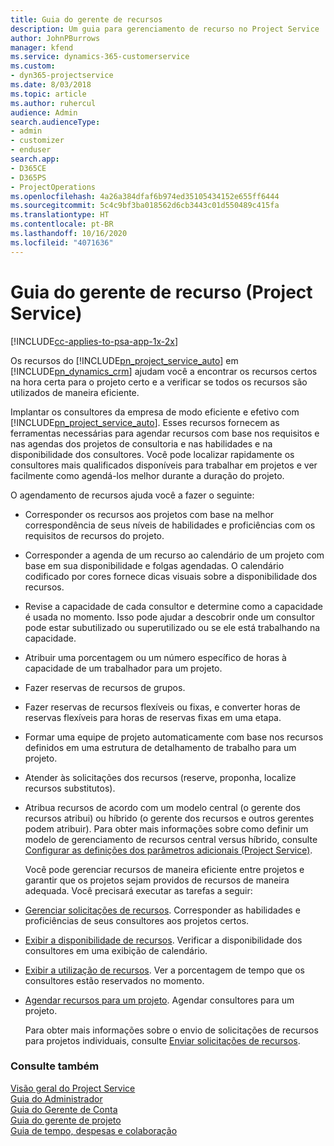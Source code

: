 ```yaml
---
title: Guia do gerente de recursos
description: Um guia para gerenciamento de recurso no Project Service
author: JohnPBurrows
manager: kfend
ms.service: dynamics-365-customerservice
ms.custom:
- dyn365-projectservice
ms.date: 8/03/2018
ms.topic: article
ms.author: ruhercul
audience: Admin
search.audienceType:
- admin
- customizer
- enduser
search.app:
- D365CE
- D365PS
- ProjectOperations
ms.openlocfilehash: 4a26a384dfaf6b974ed35105434152e655ff6444
ms.sourcegitcommit: 5c4c9bf3ba018562d6cb3443c01d550489c415fa
ms.translationtype: HT
ms.contentlocale: pt-BR
ms.lasthandoff: 10/16/2020
ms.locfileid: "4071636"
---
```

# <a name="resource-manager-guide-project-service"></a>Guia do gerente de recurso (Project Service)

[!INCLUDE[cc-applies-to-psa-app-1x-2x](../includes/cc-applies-to-psa-app-1x-2x.md)]

Os recursos do [!INCLUDE[pn_project_service_auto](../includes/pn-project-service-auto.md)] em [!INCLUDE[pn_dynamics_crm](../includes/pn-dynamics-crm.md)] ajudam você a encontrar os recursos certos na hora certa para o projeto certo e a verificar se todos os recursos são utilizados de maneira eficiente.  
  
 Implantar os consultores da empresa de modo eficiente e efetivo com [!INCLUDE[pn_project_service_auto](../includes/pn-project-service-auto.md)]. Esses recursos fornecem as ferramentas necessárias para agendar recursos com base nos requisitos e nas agendas dos projetos de consultoria e nas habilidades e na disponibilidade dos consultores. Você pode localizar rapidamente os consultores mais qualificados disponíveis para trabalhar em projetos e ver facilmente como agendá-los melhor durante a duração do projeto.  
  
 O agendamento de recursos ajuda você a fazer o seguinte:  
  
- Corresponder os recursos aos projetos com base na melhor correspondência de seus níveis de habilidades e proficiências com os requisitos de recursos do projeto.  
  
- Corresponder a agenda de um recurso ao calendário de um projeto com base em sua disponibilidade e folgas agendadas. O calendário codificado por cores fornece dicas visuais sobre a disponibilidade dos recursos.  
  
- Revise a capacidade de cada consultor e determine como a capacidade é usada no momento. Isso pode ajudar a descobrir onde um consultor pode estar subutilizado ou superutilizado ou se ele está trabalhando na capacidade.  
  
- Atribuir uma porcentagem ou um número específico de horas à capacidade de um trabalhador para um projeto.  
  
- Fazer reservas de recursos de grupos.  
  
- Fazer reservas de recursos flexíveis ou fixas, e converter horas de reservas flexíveis para horas de reservas fixas em uma etapa.  
  
- Formar uma equipe de projeto automaticamente com base nos recursos definidos em uma estrutura de detalhamento de trabalho para um projeto.  
  
- Atender às solicitações dos recursos (reserve, proponha, localize recursos substitutos).  
  
- Atribua recursos de acordo com um modelo central (o gerente dos recursos atribui) ou híbrido (o gerente dos recursos e outros gerentes podem atribuir). Para obter mais informações sobre como definir um modelo de gerenciamento de recursos central versus híbrido, consulte [Configurar as definições dos parâmetros adicionais (Project Service)](../psa/configure-additional-parameters-settings.md).  
  
  Você pode gerenciar recursos de maneira eficiente entre projetos e garantir que os projetos sejam providos de recursos de maneira adequada. Você precisará executar as tarefas a seguir:  
  
- [Gerenciar solicitações de recursos](../psa/manage-resource-requests.md). Corresponder as habilidades e proficiências de seus consultores aos projetos certos.  
  
- [Exibir a disponibilidade de recursos](../psa/view-resource-availability.md). Verificar a disponibilidade dos consultores em uma exibição de calendário.  
  
- [Exibir a utilização de recursos](../psa/view-resource-utilization.md). Ver a porcentagem de tempo que os consultores estão reservados no momento.  
  
- [Agendar recursos para um projeto](../psa/schedule-resources-project.md). Agendar consultores para um projeto.  
  
  Para obter mais informações sobre o envio de solicitações de recursos para projetos individuais, consulte [Enviar solicitações de recursos](../psa/submit-resource-requests.md).  
  
### <a name="see-also"></a>Consulte também  
 [Visão geral do Project Service](../psa/overview.md)   
 [Guia do Administrador](../psa/admin-guide.md)   
 [Guia do Gerente de Conta](../psa/account-manager-guide.md)   
 [Guia do gerente de projeto](../psa/project-manager-guide.md)   
 [Guia de tempo, despesas e colaboração](../psa/time-expense-collaboration-guide.md)
